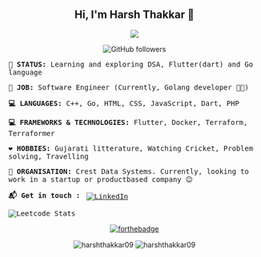 <div align="center">

## Hi, I'm Harsh Thakkar :wave:

![](https://i.gifer.com/origin/23/23b4b79490fdda967ee0fcc8d9c57402_w200.gif)

![GitHub followers](https://img.shields.io/github/followers/harshthakkar09?style=social)
</div>
<samp>
  
**🤔 STATUS:**  Learning and exploring DSA, Flutter(dart) and Go language

**💎 JOB:** Software Engineer (Currently, Golang developer :man_technologist:)

**💻 LANGUAGES:** C++, Go, HTML, CSS, JavaScript, Dart, PHP

**💻 FRAMEWORKS & TECHNOLOGIES:** Flutter, Docker, Terraform, Terraformer

**❤️ HOBBIES:** Gujarati litterature, Watching Cricket, Problem solving, Travelling

**🏢 ORGANISATION:** Crest Data Systems. Currently, looking to work in a startup or productbased company 😉

**:mailbox_with_mail: Get in touch :** 
<a href="https://www.linkedin.com/in/harsh-thakkar-b81a23151/">
    <img src="https://raw.githubusercontent.com/MikeCodesDotNET/MikeCodesDotNET/a8abbf37441f3253f74ea255a47f289208d7568c/Resources/linkedIn.svg" alt="LinkedIn" style="vertical-align:top; margin:4px">
  </a>

![Leetcode Stats](https://leetcode.card.workers.dev/?username=harsh_114&theme=dark&extension=activity)

</samp>

<div align="center">

[![forthebadge](https://forthebadge.com/images/badges/built-with-love.svg)](https://forthebadge.com)

<img align="center" src="https://github-readme-stats.vercel.app/api/top-langs/?username=harshthakkar09&layout=compact&hide=html" alt="harshthakkar09" />
<img align="center" src="https://github-readme-stats.vercel.app/api?username=harshthakkar09&show_icons=true" alt="harshthakkar09" />